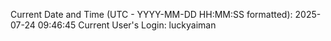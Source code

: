 Current Date and Time (UTC - YYYY-MM-DD HH:MM:SS formatted): 2025-07-24 09:46:45
Current User's Login: luckyaiman
